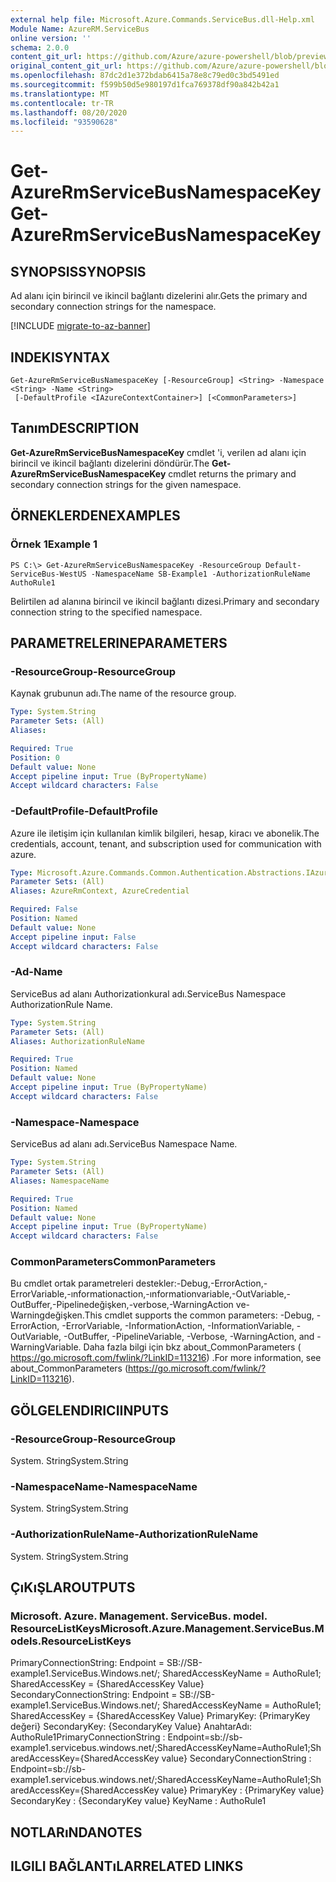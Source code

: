 ```yaml
---
external help file: Microsoft.Azure.Commands.ServiceBus.dll-Help.xml
Module Name: AzureRM.ServiceBus
online version: ''
schema: 2.0.0
content_git_url: https://github.com/Azure/azure-powershell/blob/preview/src/ResourceManager/ServiceBus/Commands.ServiceBus/help/Get-AzureRmServiceBusNamespaceKey.md
original_content_git_url: https://github.com/Azure/azure-powershell/blob/preview/src/ResourceManager/ServiceBus/Commands.ServiceBus/help/Get-AzureRmServiceBusNamespaceKey.md
ms.openlocfilehash: 87dc2d1e372bdab6415a78e8c79ed0c3bd5491ed
ms.sourcegitcommit: f599b50d5e980197d1fca769378df90a842b42a1
ms.translationtype: MT
ms.contentlocale: tr-TR
ms.lasthandoff: 08/20/2020
ms.locfileid: "93590628"
---
```

# <span data-ttu-id="71ed5-101">Get-AzureRmServiceBusNamespaceKey</span><span class="sxs-lookup"><span data-stu-id="71ed5-101">Get-AzureRmServiceBusNamespaceKey</span></span>

## <span data-ttu-id="71ed5-102">SYNOPSIS</span><span class="sxs-lookup"><span data-stu-id="71ed5-102">SYNOPSIS</span></span>
<span data-ttu-id="71ed5-103">Ad alanı için birincil ve ikincil bağlantı dizelerini alır.</span><span class="sxs-lookup"><span data-stu-id="71ed5-103">Gets the primary and secondary connection strings for the namespace.</span></span>

[!INCLUDE [migrate-to-az-banner](../../includes/migrate-to-az-banner.md)]

## <span data-ttu-id="71ed5-104">INDEKI</span><span class="sxs-lookup"><span data-stu-id="71ed5-104">SYNTAX</span></span>

```
Get-AzureRmServiceBusNamespaceKey [-ResourceGroup] <String> -Namespace <String> -Name <String>
 [-DefaultProfile <IAzureContextContainer>] [<CommonParameters>]
```

## <span data-ttu-id="71ed5-105">Tanım</span><span class="sxs-lookup"><span data-stu-id="71ed5-105">DESCRIPTION</span></span>
<span data-ttu-id="71ed5-106">**Get-AzureRmServiceBusNamespaceKey** cmdlet 'i, verilen ad alanı için birincil ve ikincil bağlantı dizelerini döndürür.</span><span class="sxs-lookup"><span data-stu-id="71ed5-106">The **Get-AzureRmServiceBusNamespaceKey** cmdlet returns the primary and secondary connection strings for the given namespace.</span></span> 

## <span data-ttu-id="71ed5-107">ÖRNEKLERDEN</span><span class="sxs-lookup"><span data-stu-id="71ed5-107">EXAMPLES</span></span>

### <span data-ttu-id="71ed5-108">Örnek 1</span><span class="sxs-lookup"><span data-stu-id="71ed5-108">Example 1</span></span>
```
PS C:\> Get-AzureRmServiceBusNamespaceKey -ResourceGroup Default-ServiceBus-WestUS -NamespaceName SB-Example1 -AuthorizationRuleName AuthoRule1
```

<span data-ttu-id="71ed5-109">Belirtilen ad alanına birincil ve ikincil bağlantı dizesi.</span><span class="sxs-lookup"><span data-stu-id="71ed5-109">Primary and secondary connection string to the specified namespace.</span></span>

## <span data-ttu-id="71ed5-110">PARAMETRELERINE</span><span class="sxs-lookup"><span data-stu-id="71ed5-110">PARAMETERS</span></span>

### <span data-ttu-id="71ed5-111">-ResourceGroup</span><span class="sxs-lookup"><span data-stu-id="71ed5-111">-ResourceGroup</span></span>
<span data-ttu-id="71ed5-112">Kaynak grubunun adı.</span><span class="sxs-lookup"><span data-stu-id="71ed5-112">The name of the resource group.</span></span>

```yaml
Type: System.String
Parameter Sets: (All)
Aliases: 

Required: True
Position: 0
Default value: None
Accept pipeline input: True (ByPropertyName)
Accept wildcard characters: False
```

### <span data-ttu-id="71ed5-113">-DefaultProfile</span><span class="sxs-lookup"><span data-stu-id="71ed5-113">-DefaultProfile</span></span>
<span data-ttu-id="71ed5-114">Azure ile iletişim için kullanılan kimlik bilgileri, hesap, kiracı ve abonelik.</span><span class="sxs-lookup"><span data-stu-id="71ed5-114">The credentials, account, tenant, and subscription used for communication with azure.</span></span>

```yaml
Type: Microsoft.Azure.Commands.Common.Authentication.Abstractions.IAzureContextContainer
Parameter Sets: (All)
Aliases: AzureRmContext, AzureCredential

Required: False
Position: Named
Default value: None
Accept pipeline input: False
Accept wildcard characters: False
```

### <span data-ttu-id="71ed5-115">-Ad</span><span class="sxs-lookup"><span data-stu-id="71ed5-115">-Name</span></span>
<span data-ttu-id="71ed5-116">ServiceBus ad alanı Authorizationkural adı.</span><span class="sxs-lookup"><span data-stu-id="71ed5-116">ServiceBus Namespace AuthorizationRule Name.</span></span>

```yaml
Type: System.String
Parameter Sets: (All)
Aliases: AuthorizationRuleName

Required: True
Position: Named
Default value: None
Accept pipeline input: True (ByPropertyName)
Accept wildcard characters: False
```

### <span data-ttu-id="71ed5-117">-Namespace</span><span class="sxs-lookup"><span data-stu-id="71ed5-117">-Namespace</span></span>
<span data-ttu-id="71ed5-118">ServiceBus ad alanı adı.</span><span class="sxs-lookup"><span data-stu-id="71ed5-118">ServiceBus Namespace Name.</span></span>

```yaml
Type: System.String
Parameter Sets: (All)
Aliases: NamespaceName

Required: True
Position: Named
Default value: None
Accept pipeline input: True (ByPropertyName)
Accept wildcard characters: False
```

### <span data-ttu-id="71ed5-119">CommonParameters</span><span class="sxs-lookup"><span data-stu-id="71ed5-119">CommonParameters</span></span>
<span data-ttu-id="71ed5-120">Bu cmdlet ortak parametreleri destekler:-Debug,-ErrorAction,-ErrorVariable,-ınformationaction,-ınformationvariable,-OutVariable,-OutBuffer,-Pipelinedeğişken,-verbose,-WarningAction ve-Warningdeğişken.</span><span class="sxs-lookup"><span data-stu-id="71ed5-120">This cmdlet supports the common parameters: -Debug, -ErrorAction, -ErrorVariable, -InformationAction, -InformationVariable, -OutVariable, -OutBuffer, -PipelineVariable, -Verbose, -WarningAction, and -WarningVariable.</span></span> <span data-ttu-id="71ed5-121">Daha fazla bilgi için bkz about_CommonParameters ( https://go.microsoft.com/fwlink/?LinkID=113216) .</span><span class="sxs-lookup"><span data-stu-id="71ed5-121">For more information, see about_CommonParameters (https://go.microsoft.com/fwlink/?LinkID=113216).</span></span>

## <span data-ttu-id="71ed5-122">GÖLGELENDIRICI</span><span class="sxs-lookup"><span data-stu-id="71ed5-122">INPUTS</span></span>

### <span data-ttu-id="71ed5-123">-ResourceGroup</span><span class="sxs-lookup"><span data-stu-id="71ed5-123">-ResourceGroup</span></span>
 <span data-ttu-id="71ed5-124">System. String</span><span class="sxs-lookup"><span data-stu-id="71ed5-124">System.String</span></span>
 

### <span data-ttu-id="71ed5-125">-NamespaceName</span><span class="sxs-lookup"><span data-stu-id="71ed5-125">-NamespaceName</span></span>
 <span data-ttu-id="71ed5-126">System. String</span><span class="sxs-lookup"><span data-stu-id="71ed5-126">System.String</span></span>
 

### <span data-ttu-id="71ed5-127">-AuthorizationRuleName</span><span class="sxs-lookup"><span data-stu-id="71ed5-127">-AuthorizationRuleName</span></span>
 <span data-ttu-id="71ed5-128">System. String</span><span class="sxs-lookup"><span data-stu-id="71ed5-128">System.String</span></span>

## <span data-ttu-id="71ed5-129">ÇıKıŞLAR</span><span class="sxs-lookup"><span data-stu-id="71ed5-129">OUTPUTS</span></span>

### <span data-ttu-id="71ed5-130">Microsoft. Azure. Management. ServiceBus. model. ResourceListKeys</span><span class="sxs-lookup"><span data-stu-id="71ed5-130">Microsoft.Azure.Management.ServiceBus.Models.ResourceListKeys</span></span>
<span data-ttu-id="71ed5-131">PrimaryConnectionString: Endpoint = SB://SB-example1.ServiceBus.Windows.net/; SharedAccessKeyName = AuthoRule1; SharedAccessKey = {SharedAccessKey Value} SecondaryConnectionString: Endpoint = SB://SB-example1.ServiceBus.Windows.net/; SharedAccessKeyName = AuthoRule1; SharedAccessKey = {SharedAccessKey Value} PrimaryKey: {PrimaryKey değeri} SecondaryKey: {SecondaryKey Value} AnahtarAdı: AuthoRule1</span><span class="sxs-lookup"><span data-stu-id="71ed5-131">PrimaryConnectionString   : Endpoint=sb://sb-example1.servicebus.windows.net/;SharedAccessKeyName=AuthoRule1;SharedAccessKey={SharedAccessKey value} SecondaryConnectionString : Endpoint=sb://sb-example1.servicebus.windows.net/;SharedAccessKeyName=AuthoRule1;SharedAccessKey={SharedAccessKey value} PrimaryKey                : {PrimaryKey value} SecondaryKey              : {SecondaryKey value} KeyName                   : AuthoRule1</span></span>

## <span data-ttu-id="71ed5-132">NOTLARıNDA</span><span class="sxs-lookup"><span data-stu-id="71ed5-132">NOTES</span></span>

## <span data-ttu-id="71ed5-133">ILGILI BAĞLANTıLAR</span><span class="sxs-lookup"><span data-stu-id="71ed5-133">RELATED LINKS</span></span>

